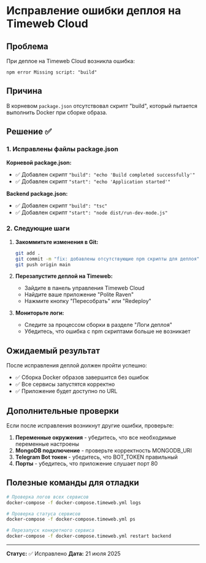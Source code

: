 # Исправление ошибки деплоя на Timeweb Cloud

## Проблема
При деплое на Timeweb Cloud возникла ошибка:
```
npm error Missing script: "build"
```

## Причина
В корневом `package.json` отсутствовал скрипт "build", который пытается выполнить Docker при сборке образа.

## Решение ✅

### 1. Исправлены файлы package.json

**Корневой package.json:**
- ✅ Добавлен скрипт `"build": "echo 'Build completed successfully'"`
- ✅ Добавлен скрипт `"start": "echo 'Application started'"`

**Backend package.json:**
- ✅ Добавлен скрипт `"build": "tsc"`
- ✅ Добавлен скрипт `"start": "node dist/run-dev-mode.js"`

### 2. Следующие шаги

1. **Закоммитьте изменения в Git:**
   ```bash
   git add .
   git commit -m "fix: добавлены отсутствующие npm скрипты для деплоя"
   git push origin main
   ```

2. **Перезапустите деплой на Timeweb:**
   - Зайдите в панель управления Timeweb Cloud
   - Найдите ваше приложение "Polite Raven"
   - Нажмите кнопку "Пересобрать" или "Redeploy"

3. **Мониторьте логи:**
   - Следите за процессом сборки в разделе "Логи деплоя"
   - Убедитесь, что ошибка с npm скриптами больше не возникает

## Ожидаемый результат

После исправления деплой должен пройти успешно:
- ✅ Сборка Docker образов завершится без ошибок
- ✅ Все сервисы запустятся корректно
- ✅ Приложение будет доступно по URL

## Дополнительные проверки

Если после исправления возникнут другие ошибки, проверьте:

1. **Переменные окружения** - убедитесь, что все необходимые переменные настроены
2. **MongoDB подключение** - проверьте корректность MONGODB_URI
3. **Telegram Bot токен** - убедитесь, что BOT_TOKEN правильный
4. **Порты** - убедитесь, что приложение слушает порт 80

## Полезные команды для отладки

```bash
# Проверка логов всех сервисов
docker-compose -f docker-compose.timeweb.yml logs

# Проверка статуса сервисов
docker-compose -f docker-compose.timeweb.yml ps

# Перезапуск конкретного сервиса
docker-compose -f docker-compose.timeweb.yml restart backend
```

---
**Статус:** ✅ Исправлено
**Дата:** 21 июля 2025